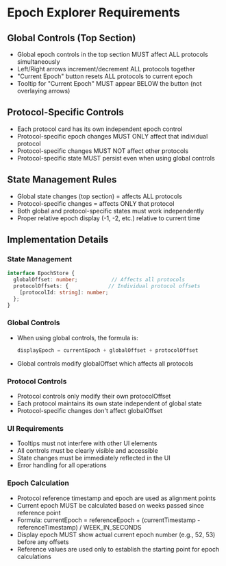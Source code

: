 # Epoch Explorer Requirements

## Global Controls (Top Section)

- Global epoch controls in the top section MUST affect ALL protocols simultaneously
- Left/Right arrows increment/decrement ALL protocols together
- "Current Epoch" button resets ALL protocols to current epoch
- Tooltip for "Current Epoch" MUST appear BELOW the button (not overlaying arrows)

## Protocol-Specific Controls

- Each protocol card has its own independent epoch control
- Protocol-specific epoch changes MUST ONLY affect that individual protocol
- Protocol-specific changes MUST NOT affect other protocols
- Protocol-specific state MUST persist even when using global controls

## State Management Rules

- Global state changes (top section) = affects ALL protocols
- Protocol-specific changes = affects ONLY that protocol
- Both global and protocol-specific states must work independently
- Proper relative epoch display (-1, -2, etc.) relative to current time

## Implementation Details

### State Management

```typescript
interface EpochStore {
  globalOffset: number;           // Affects all protocols
  protocolOffsets: {             // Individual protocol offsets
    [protocolId: string]: number;
  };
}
```

### Global Controls

- When using global controls, the formula is:

  ```typescript
  displayEpoch = currentEpoch + globalOffset + protocolOffset
  ```

- Global controls modify globalOffset which affects all protocols

### Protocol Controls

- Protocol controls only modify their own protocolOffset
- Each protocol maintains its own state independent of global state
- Protocol-specific changes don't affect globalOffset

### UI Requirements

- Tooltips must not interfere with other UI elements
- All controls must be clearly visible and accessible
- State changes must be immediately reflected in the UI
- Error handling for all operations

### Epoch Calculation

- Protocol reference timestamp and epoch are used as alignment points
- Current epoch MUST be calculated based on weeks passed since reference point
- Formula: currentEpoch = referenceEpoch + (currentTimestamp - referenceTimestamp) / WEEK_IN_SECONDS
- Display epoch MUST show actual current epoch number (e.g., 52, 53) before any offsets
- Reference values are used only to establish the starting point for epoch calculations
